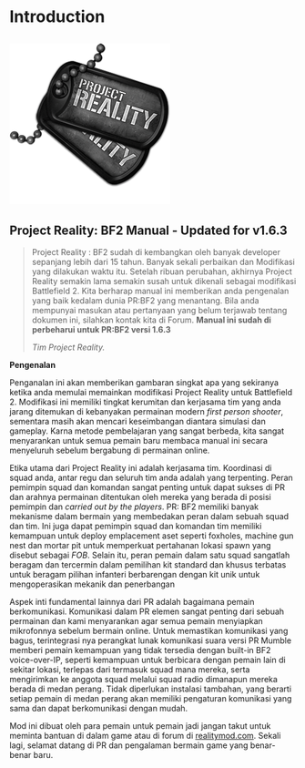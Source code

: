 # Introduction

## ![](../assets/PR_v1_Logo.png)

## **Project Reality: BF2 Manual - Updated for v1.6.3**

> Project Reality : BF2 sudah di kembangkan  oleh banyak developer sepanjang lebih dari 15 tahun. Banyak sekali perbaikan dan Modifikasi yang dilakukan waktu itu. Setelah ribuan perubahan,  akhirnya Project Reality semakin lama semakin susah untuk dikenali sebagai modifikasi Battlefield 2. Kita berharap manual ini memberikan anda pengenalan yang baik kedalam dunia PR:BF2 yang menantang. Bila anda mempunyai masukan atau pertanyaan yang belum terjawab tentang dokumen ini, silahkan kontak kita di Forum.
**Manual ini sudah di perbeharui untuk PR:BF2 versi 1.6.3**
>
> _Tim Project Reality._

**Pengenalan**

Penganalan ini akan memberikan gambaran singkat apa yang sekiranya ketika anda memulai memainkan modifikasi Project Reality untuk Battlefield 2. Modifikasi ini memiliki tingkat kerumitan dan kerjasama tim yang anda jarang ditemukan di kebanyakan permainan modern _first person shooter_, sementara masih akan mencari keseimbangan diantara simulasi dan gameplay. Karna metode pembelajaran yang sangat berbeda, kita sangat menyarankan untuk semua pemain baru membaca manual ini secara menyeluruh sebelum bergabung di permainan online.

Etika utama dari Project Reality ini adalah kerjasama tim. Koordinasi di squad anda, antar regu dan seluruh tim anda adalah yang terpenting. Peran pemimpin squad dan komandan sangat penting untuk dapat sukses di PR dan arahnya permainan ditentukan oleh mereka yang berada di posisi pemimpin dan _carried out by the players_. PR: BF2 memiliki banyak mekanisme dalam bermain yang membedakan peran dalam sebuah squad dan tim. Ini juga dapat pemimpin squad dan komandan tim memiliki kemampuan untuk deploy emplacement aset seperti foxholes, machine gun nest dan mortar pit untuk memperkuat pertahanan lokasi spawn yang disebut sebagai _FOB_. Selain itu, peran pemain dalam satu squad sangatlah beragam dan tercermin dalam pemilihan kit standard dan khusus terbatas untuk beragam pilihan infanteri berbarengan dengan kit unik untuk mengoperasikan mekanik dan penerbangan

Aspek inti fundamental lainnya dari PR adalah bagaimana pemain berkomunikasi. Komunikasi dalam PR elemen sangat penting dari sebuah permainan dan kami menyarankan agar semua pemain menyiapkan mikrofonnya sebelum bermain online. Untuk memastikan komunikasi yang bagus, terintegrasi nya perangkat lunak komunikasi suara versi PR Mumble memberi pemain kemampuan yang tidak tersedia dengan built-in BF2 voice-over-IP, seperti kemampuan untuk berbicara dengan pemain lain di sekitar lokasi, terlepas dari termasuk squad mana mereka, serta mengirimkan ke anggota squad melalui squad radio dimanapun mereka berada di medan perang. Tidak diperlukan instalasi tambahan, yang berarti setiap pemain di medan perang akan memiliki pengaturan komunikasi yang sama dan dapat berkomunikasi dengan mudah.

Mod ini dibuat oleh para pemain untuk pemain jadi jangan takut untuk meminta bantuan di dalam game atau di forum di [realitymod.com](https://www.realitymod.com/forum/forumdisplay.php?f=27). Sekali lagi, selamat datang di PR dan pengalaman bermain game yang benar-benar baru.
